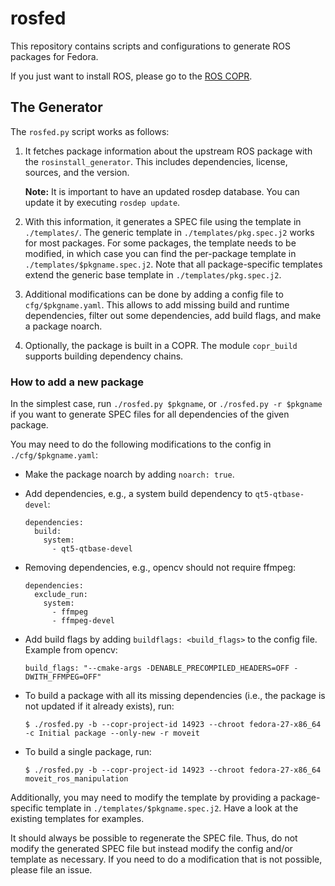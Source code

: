 # rosfed
This repository contains scripts and configurations to generate ROS packages
for Fedora.

If you just want to install ROS, please go to the [ROS COPR](https://copr.fedorainfracloud.org/coprs/thofmann/ros/).

## The Generator

The `rosfed.py` script works as follows:

1. It fetches package information about the upstream ROS package with the
   `rosinstall_generator`. This includes dependencies, license, sources, and
   the version.

   **Note:** It is important to have an updated rosdep database. You can update it
   by executing `rosdep update`.
2. With this information, it generates a SPEC file using the template in
   `./templates/`. The generic template in `./templates/pkg.spec.j2` works for
   most packages. For some packages, the template needs to be modified, in
   which case you can find the per-package template in
   `./templates/$pkgname.spec.j2`. Note that all package-specific templates
   extend the generic base template in `./templates/pkg.spec.j2`.
3. Additional modifications can be done by adding a config file to
   `cfg/$pkgname.yaml`. This allows to add missing build and runtime
   dependencies, filter out some dependencies, add build flags, and make a
   package noarch.
4. Optionally, the package is built in a COPR. The module `copr_build` supports
   building dependency chains.

### How to add a new package

In the simplest case, run `./rosfed.py $pkgname`, or
`./rosfed.py -r $pkgname` if you want to generate SPEC files
for all dependencies of the given package.

You may need to do the following modifications to the config in
`./cfg/$pkgname.yaml`:

* Make the package noarch by adding `noarch: true`.
* Add dependencies, e.g., a system build dependency to `qt5-qtbase-devel`:

      dependencies:
        build:
          system:
            - qt5-qtbase-devel

* Removing dependencies, e.g., opencv should not require ffmpeg:

      dependencies:
        exclude_run:
          system:
            - ffmpeg
            - ffmpeg-devel

* Add build flags by adding `buildflags: <build_flags>` to the config file.
  Example from opencv:

      build_flags: "--cmake-args -DENABLE_PRECOMPILED_HEADERS=OFF -DWITH_FFMPEG=OFF"

* To build a package with all its missing dependencies (i.e., the package is not
  updated if it already exists), run:

      $ ./rosfed.py -b --copr-project-id 14923 --chroot fedora-27-x86_64 -c Initial package --only-new -r moveit

* To build a single package, run:

      $ ./rosfed.py -b --copr-project-id 14923 --chroot fedora-27-x86_64 moveit_ros_manipulation

Additionally, you may need to modify the template by providing a
package-specific template in `./templates/$pkgname.spec.j2`. Have a look at the
existing templates for examples.

It should always be possible to regenerate the SPEC file. Thus, do not modify
the generated SPEC file but instead modify the config and/or template as
necessary. If you need to do a modification that is not possible, please file
an issue.

